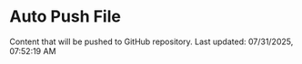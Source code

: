 # Auto Push File

Content that will be pushed to GitHub repository.
Last updated: 07/31/2025, 07:52:19 AM